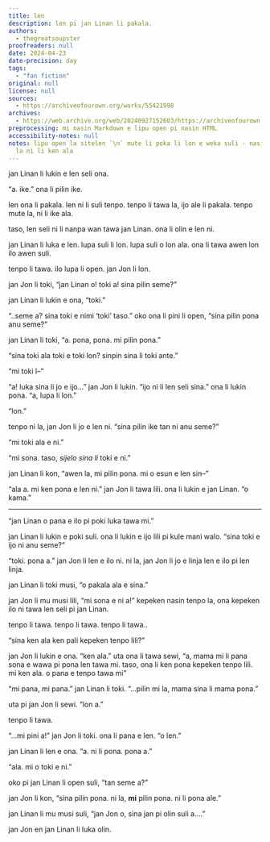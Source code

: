 ```yaml
---
title: len
description: len pi jan Linan li pakala.
authors:
  - thegreatsoupster
proofreaders: null
date: 2024-04-23
date-precision: day
tags:
  - "fan fiction"
original: null
license: null
sources:
  - https://archiveofourown.org/works/55421998
archives:
  - https://web.archive.org/web/20240927152603/https://archiveofourown.org/works/55421998
preprocessing: mi nasin Markdown e lipu open pi nasin HTML
accessibility-notes: null
notes: lipu open la sitelen `\n` mute li poka li lon e weka suli · nasin Markdown
  la ni li ken ala
---
```


jan Linan li lukin e len seli ona.

“a. ike.” ona li pilin ike.

len ona li pakala. len ni li suli tenpo. tenpo li tawa la, ijo ale li pakala. tenpo mute la, ni li ike ala.

taso, len seli ni li nanpa wan tawa jan Linan. ona li olin e len ni.

jan Linan li luka e len. lupa suli li lon. lupa suli o lon ala. ona li tawa awen lon ilo awen suli.

tenpo li tawa. ilo lupa li open. jan Jon li lon.

jan Jon li toki, “jan Linan o! toki a! sina pilin seme?”

jan Linan li lukin e ona, “toki.”

“..seme a? sina toki e nimi ‘toki’ taso.” oko ona li pini li open, “sina pilin pona anu seme?”

jan Linan li toki, “a. pona, pona. mi pilin pona.”

“sina toki ala toki e toki lon? sinpin sina li toki ante.”

“mi toki l–”

“a! luka sina li jo e ijo…” jan Jon li lukin. “ijo ni li len seli sina.” ona li lukin pona. “a, lupa li lon.”

“lon.”

tenpo ni la, jan Jon li jo e len ni. “sina pilin ike tan ni anu seme?”

“mi toki ala e ni.”

“mi sona. taso, *sijelo sina li* toki e ni.”

jan Linan li kon, “awen la, mi pilin pona. mi o esun e len sin–”

“ala a. mi ken pona e len ni.” jan Jon li tawa lili. ona li lukin e jan Linan. “o kama.”

***

“jan Linan o pana e ilo pi poki luka tawa mi.”

jan Linan li lukin e poki suli. ona li lukin e ijo lili pi kule mani walo. “sina toki e ijo ni anu seme?”

“toki. pona a.” jan Jon li len e ilo ni. ni la, jan Jon li jo e linja len e ilo pi len linja.

jan Linan li toki musi, “o pakala ala e sina.”

jan Jon li mu musi lili, “mi sona e ni a!” kepeken nasin tenpo la, ona kepeken ilo ni tawa len seli pi jan Linan.

tenpo li tawa. tenpo li tawa. tenpo li tawa..

“sina ken ala ken pali kepeken tenpo lili?”

jan Jon li lukin e ona. “ken ala.” uta ona li tawa sewi, “a, mama mi li pana sona e wawa pi pona len tawa mi. taso, ona li ken pona kepeken tenpo lili. mi ken ala. o pana e tenpo tawa mi”

“mi pana, mi pana.” jan Linan li toki. “...pilin mi la, mama sina li mama pona.”

uta pi jan Jon li sewi. “lon a.”

tenpo li tawa.

“...mi pini a!” jan Jon li toki. ona li pana e len. “o len.”

jan Linan li len e ona. “a. ni li pona. pona a.”

“ala. mi o toki e ni.”

oko pi jan Linan li open suli, “tan seme a?”

jan Jon li kon, “sina pilin pona. ni la, **mi** pilin pona. ni li pona ale.”

jan Linan li mu musi suli, “jan Jon o, sina jan pi olin suli a….”

jan Jon en jan Linan li luka olin.